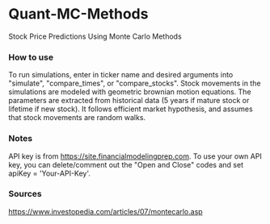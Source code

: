 # Quant-MC-Methods
Stock Price Predictions Using Monte Carlo Methods

### How to use
To run simulations, enter in ticker name and desired arguments into "simulate", "compare_times", or "compare_stocks". 
Stock movements in the simulations are modeled with geometric brownian motion equations. The parameters are extracted from historical data (5 years if mature stock or lifetime if new stock). It follows efficient market hypothesis, and assumes that stock movements are random walks.

### Notes
API key is from https://site.financialmodelingprep.com. To use your own API key, you can delete/comment out the "Open and Close" codes and set apiKey = 'Your-API-Key'.

### Sources
https://www.investopedia.com/articles/07/montecarlo.asp
